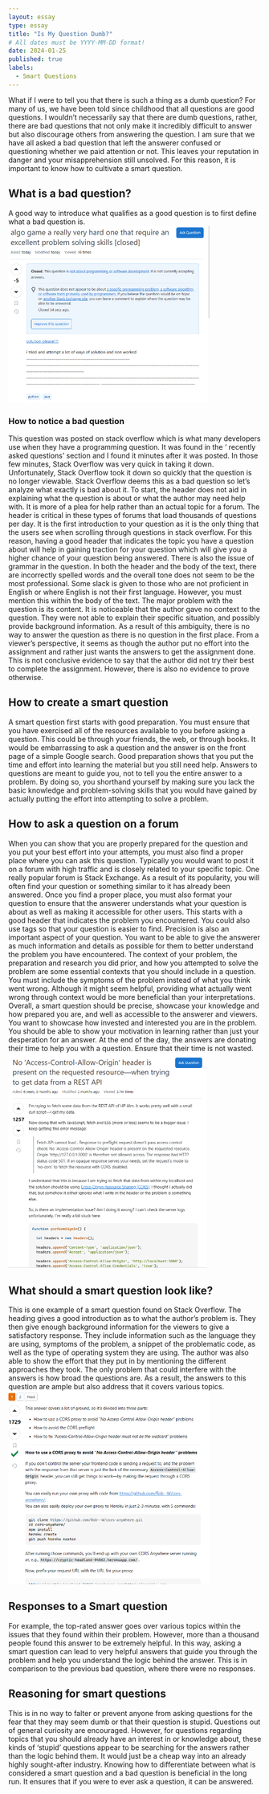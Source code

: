 ```yaml
---
layout: essay
type: essay
title: "Is My Question Dumb?"
# All dates must be YYYY-MM-DD format!
date: 2024-01-25
published: true
labels:
  - Smart Questions
---
```


  What if I were to tell you that there is such a thing as a dumb question? For many of us, we have been told since childhood that all questions are good questions. I wouldn’t necessarily say that there are dumb questions, rather, there are bad questions that not only make it incredibly difficult to answer but also discourage others from answering the question. I am sure that we have all asked a bad question that left the answerer confused or questioning whether we paid attention or not. This leaves your reputation in danger and your misapprehension still unsolved. For this reason, it is important to know how to cultivate a smart question.
  ## What is a bad question?
  A good way to introduce what qualifies as a good question is to first define what a bad question is.
  <img width="400px" 
     class="rounded mx-auto d-block" 
     src="../img/Screenshot 2024-01-25 171145.png" >
### How to notice a bad question
  This question was posted on stack overflow which is what many developers use when they have a programming question. It was found in the ‘ recently asked questions’ section and I found it minutes after it was posted. In those few minutes, Stack Overflow was very quick in taking it down. Unfortunately, Stack Overflow took it down so quickly that the question is no longer viewable. Stack Overflow deems this as a bad question so let’s analyze what exactly is bad about it.
   To start, the header does not aid in explaining what the question is about or what the author may need help with. It is more of a plea for help rather than an actual topic for a forum. The header is critical in these types of forums that load thousands of questions per day. It is the first introduction to your question as it is the only thing that the users see when scrolling through questions in stack overflow. For this reason, having a good header that indicates the topic you have a question about will help in gaining traction for your question which will give you a higher chance of your question being answered.
  There is also the issue of grammar in the question. In both the header and the body of the text, there are incorrectly spelled words and the overall tone does not seem to be the most professional. Some slack is given to those who are not proficient in English or where English is not their first language. However, you must mention this within the body of the text.
  The major problem with the question is its content. It is noticeable that the author gave no context to the question. They were not able to explain their specific situation, and possibly provide background information. As a result of this ambiguity, there is no way to answer the question as there is no question in the first place. From a viewer’s perspective, it seems as though the author put no effort into the assignment and rather just wants the answers to get the assignment done. This is not conclusive evidence to say that the author did not try their best to complete the assignment. However, there is also no evidence to prove otherwise.
## How to create a smart question 
  A smart question first starts with good preparation. You must ensure that you have exercised all of the resources available to you before asking a question. This could be through your friends, the web, or through books. It would be embarrassing to ask a question and the answer is on the front page of a simple Google search. Good preparation shows that you put the time and effort into learning the material but you still need help. Answers to questions are meant to guide you, not to tell you the entire answer to a problem. By doing so, you shorthand yourself by making sure you lack the basic knowledge and problem-solving skills that you would have gained by actually putting the effort into attempting to solve a problem.
## How to ask a question on a forum
  When you can show that you are properly prepared for the question and you put your best effort into your attempts, you must also find a proper place where you can ask this question. Typically you would want to post it on a forum with high traffic and is closely related to your specific topic. One really popular forum is Stack Exchange. As a result of its popularity, you will often find your question or something similar to it has already been answered. 
  Once you find a proper place, you must also format your question to ensure that the answerer understands what your question is about as well as making it accessible for other users. This starts with a good header that indicates the problem you encountered. You could also use tags so that your question is easier to find.
  Precision is also an important aspect of your question. You want to be able to give the answerer as much information and details as possible for them to better understand the problem you have encountered. The context of your problem, the preparation and research you did prior, and how you attempted to solve the problem are some essential contexts that you should include in a question. You must include the symptoms of the problem instead of what you think went wrong. Although it might seem helpful, providing what actually went wrong through context would be more beneficial than your interpretations.
  Overall, a smart question should be precise, showcase your knowledge and how prepared you are, and well as accessible to the answerer and viewers. You want to showcase how invested and interested you are in the problem. You should be able to show your motivation in learning rather than just your desperation for an answer. At the end of the day, the answers are donating their time to help you with a question. Ensure that their time is not wasted.
<img width="400px" 
     class="rounded float-start pe-4" 
     src="../img/Screenshot 2024-01-25 202430.png" >
## What should a smart question look like?
This is one example of a smart question found on Stack Overflow. The heading gives a good introduction as to what the author’s problem is. They then give enough background information for the viewers to give a satisfactory response. They include information such as the language they are using, symptoms of the problem, a snippet of the problematic code, as well as the type of operating system they are using. The author was also able to show the effort that they put in by mentioning the different approaches they took. The only problem that could interfere with the answers is how broad the questions are. As a result, the answers to this question are ample but also address that it covers various topics.
<img width="400px" 
     class="rounded float-start pe-4" 
     src="../img/Screenshot 2024-01-25 203530.png" >
## Responses to a Smart question
For example, the top-rated answer goes over various topics within the issues that they found within their problem. However, more than a thousand people found this answer to be extremely helpful. In this way, asking a smart question can lead to very helpful answers that guide you through the problem and help you understand the logic behind the answer. This is in comparison to the previous bad question, where there were no responses.
## Reasoning for smart questions
This is in no way to falter or prevent anyone from asking questions for the fear that they may seem dumb or that their question is stupid. Questions out of general curiosity are encouraged. However, for questions regarding topics that you should already have an interest in or knowledge about, these kinds of ‘stupid’ questions appear to be searching for the answers rather than the logic behind them. It would just be a cheap way into an already highly sought-after industry. Knowing how to differentiate between what is considered a smart question and a bad question is beneficial in the long run. It ensures that if you were to ever ask a question, it can be answered.
